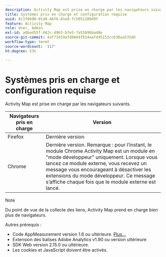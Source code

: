 ```yaml
---
description: Activity Map est prise en charge par les navigateurs suivants.
title: Systèmes pris en charge et configuration requise
uuid: 0c1f0698-0148-46f6-81e9-fc5051289d9f
feature: Activity Map
role: User, Admin
exl-id: a0bed55f-042c-4963-b7e5-7a5369bba48e
source-git-commit: 4af73d19afd8844f814aafd45153cc638aa535d6
workflow-type: tm+mt
source-wordcount: '117'
ht-degree: 53%

---
```


# Systèmes pris en charge et configuration requise

Activity Map est prise en charge par les navigateurs suivants.

| Navigateurs pris en charge | Version |
|--- |--- |
| Firefox | Dernière version |
| Chrome | Dernière version. Remarque : pour l’instant, le module Chrome Activity Map est un module en &quot;mode développeur&quot; uniquement. Lorsque vous lancez ce module externe, vous recevez un message vous encourageant à désactiver les extensions du mode développeur. Ce message s’affiche chaque fois que le module externe est lancé. |

>[!NOTE]
>
>Du point de vue de la collecte des liens, Activity Map prend en charge bien plus de navigateurs.

Autres prérequis :

* Code AppMeasurement version 1.6 ou ultérieure. [Plus...](/help/analyze/activity-map/activitymap-getting-started/activitymap-enable.md)
* Extension des balises Adobe Analytics v1.90 ou version ultérieure
* SDK Web version 2.15.0 ou ultérieure.
* Les cookies et JavaScript doivent être activés.
